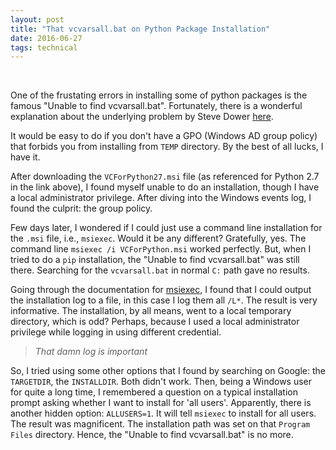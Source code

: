 ```yaml
---
layout: post
title: "That vcvarsall.bat on Python Package Installation"
date: 2016-06-27
tags: technical
---
```

<br/>

One of the frustating errors in installing some of python packages is the famous "Unable to find vcvarsall.bat". Fortunately, there is a wonderful explanation about the underlying problem by Steve Dower [here](https://blogs.msdn.microsoft.com/pythonengineering/2016/04/11/unable-to-find-vcvarsall-bat/).

It would be easy to do if you don't have a GPO (Windows AD group policy) that forbids you from installing from `TEMP` directory. By the best of all lucks, I have it.

After downloading the `VCForPython27.msi` file (as referenced for Python 2.7 in the link above), I found myself unable to do an installation, though I have a local administrator privilege. After diving into the Windows events log, I found the culprit: the group policy.

Few days later, I wondered if I could just use a command line installation for the `.msi` file, i.e., `msiexec`. Would it be any different? Gratefully, yes. The command line `msiexec /i VCForPython.msi` worked perfectly. But, when I tried to do a `pip` installation, the "Unable to find vcvarsall.bat" was still there. Searching for the `vcvarsall.bat` in normal `C:` path gave no results.

Going through the documentation for [msiexec](https://technet.microsoft.com/en-us/library/cc759262%28v=ws.10%29.aspx), I found that I could output the installation log to a file, in this case I log them all `/L*`. The result is very informative. The installation, by all means, went to a local temporary directory, which is odd? Perhaps, because I used a local administrator privilege while logging in using different credential.

> *That damn log is important*

So, I tried using some other options that I found by searching on Google: the `TARGETDIR`, the `INSTALLDIR`. Both didn't work. Then, being a Windows user for quite a long time, I remembered a question on a typical installation prompt asking whether I want to install for 'all users'. Apparently, there is another hidden option: `ALLUSERS=1`. It will tell `msiexec` to install for all users. The result was magnificent. The installation path was set on that `Program Files` directory. Hence, the "Unable to find vcvarsall.bat" is no more.

<br/>

